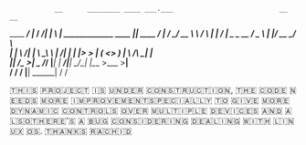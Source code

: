 
               __      ________ ____ ___.___                          __               __   
  ____   _____/  |_   /  _____/|    |   \   | _____________  ____    |__| ____   _____/  |_ 
 /    \_/ __ \   __\ /   \  ___|    |   /   | \____ \_  __ \/  _ \   |  |/ __ \_/ ___\   __\
|   |  \  ___/|  |   \    \_\  \    |  /|   | |  |_> >  | \(  <_> )  |  \  ___/\  \___|  |  
|___|  /\___  >__|    \______  /______/ |___| |   __/|__|   \____/\__|  |\___  >\___  >__|  
     \/     \/               \/               |__|               \______|    \/     \/      



🇹​​​​​🇭​​​​​🇮​​​​​🇸​​​​​ 🇵​​​​​🇷​​​​​🇴​​​​​🇯​​​​​🇪​​​​​🇨​​​​​🇹​​​​​ 🇮​​​​​🇸​​​​​ 🇺​​​​​🇳​​​​​🇩​​​​​🇪​​​​​🇷​​​​​  🇨​​​​​🇴​​​​​🇳​​​​​🇸​​​​​🇹​​​​​🇷​​​​​🇺​​​​​🇨​​​​​🇹​​​​​🇮​​​​​🇴​​​​​🇳​​​​​, 🇹​​​​​🇭​​​​​🇪​​​​​ 🇨​​​​​🇴​​​​​🇩​​​​​🇪​​​​​ 🇳​​​​​🇪​​​​​🇪​​​​​🇩​​​​​🇸​​​​​ 🇲​​​​​🇴​​​​​🇷​​​​​🇪​​​​​ 🇮​​​​​🇲​​​​​🇵​​​​​🇷​​​​​🇴​​​​​🇻​​​​​🇪​​​​​🇲​​​​​🇪​​​​​🇳​​​​​🇹​​​​​ 🇸​​​​​🇵​​​​​🇪​​​​​🇨​​​​​🇮​​​​​🇦​​​​​🇱​​​​​🇱​​​​​🇾​​​​​ 🇹​​​​​🇴​​​​​ 🇬​​​​​🇮​​​​​🇻​​​​​🇪​​​​​ 🇲​​​​​🇴​​​​​🇷​​​​​🇪​​​​​ 🇩​​​​​🇾​​​​​🇳​​​​​🇦​​​​​🇲​​​​​🇮​​​​​🇨​​​​​ 🇨​​​​​🇴​​​​​🇳​​​​​🇹​​​​​🇷​​​​​🇴​​​​​🇱​​​​​🇸​​​​​ 🇴​​​​​🇻​​​​​🇪​​​​​🇷​​​​​ 🇲​​​​​🇺​​​​​🇱​​​​​🇹​​​​​🇮​​​​​🇵​​​​​🇱​​​​​🇪​​​​​ 🇩​​​​​🇪​​​​​🇻​​​​​🇮​​​​​🇨​​​​​🇪​​​​​🇸​​​​​ 🇦​​​​​🇳​​​​​🇩​​​​​ 🇦​​​​​🇱​​​​​🇸​​​​​🇴​​​​​ 🇹​​​​​🇭​​​​​🇪​​​​​🇷​​​​​🇪​​​​​'🇸​​​​​ 🇦​​​​​ 🇧​​​​​🇺​​​​​🇬​​​​​ 🇨​​​​​🇴​​​​​🇳​​​​​🇸​​​​​🇮​​​​​🇩​​​​​🇪​​​​​🇷​​​​​🇮​​​​​🇳​​​​​🇬​​​​​ 🇩​​​​​🇪​​​​​🇦​​​​​🇱​​​​​🇮​​​​​🇳​​​​​🇬​​​​​ 🇼​​​​​🇮​​​​​🇹​​​​​🇭​​​​​ 🇱​​​​​🇮​​​​​🇳​​​​​🇺​​​​​🇽​​​​​ 🇴​​​​​🇸​​​​​.
🇹​​​​​🇭​​​​​🇦​​​​​🇳​​​​​🇰​​​​​🇸​​​​​
🇷​​​​​🇦​​​​​🇨​​​​​🇭​​​​​🇮​​​​​🇩​​​​​